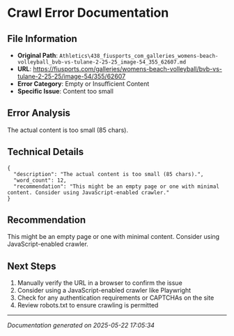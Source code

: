 # Crawl Error Documentation

## File Information
- **Original Path**: `Athletics\438_fiusports_com_galleries_womens-beach-volleyball_bvb-vs-tulane-2-25-25_image-54_355_62607.md`
- **URL**: https://fiusports.com/galleries/womens-beach-volleyball/bvb-vs-tulane-2-25-25/image-54/355/62607
- **Error Category**: Empty or Insufficient Content
- **Specific Issue**: Content too small

## Error Analysis
The actual content is too small (85 chars).

## Technical Details
```
{
  "description": "The actual content is too small (85 chars).",
  "word_count": 12,
  "recommendation": "This might be an empty page or one with minimal content. Consider using JavaScript-enabled crawler."
}
```

## Recommendation
This might be an empty page or one with minimal content. Consider using JavaScript-enabled crawler.

## Next Steps
1. Manually verify the URL in a browser to confirm the issue
2. Consider using a JavaScript-enabled crawler like Playwright
3. Check for any authentication requirements or CAPTCHAs on the site
4. Review robots.txt to ensure crawling is permitted

---
*Documentation generated on 2025-05-22 17:05:34*
